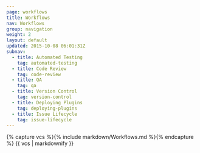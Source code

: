 ```yaml
---
page: workflows
title: Workflows
nav: Workflows
group: navigation
weight: 2
layout: default
updated: 2015-10-08 06:01:31Z
subnav:
  - title: Automated Testing
    tag: automated-testing
  - title: Code Review
    tag: code-review
  - title: QA
    tag: qa
  - title: Version Control
    tag: version-control
  - title: Deploying Plugins
    tag: deploying-plugins
  - title: Issue Lifecycle
    tag: issue-lifecycle
---
```


<div class="docs-section">
		{% capture vcs %}{% include markdown/Workflows.md %}{% endcapture %}
		{{ vcs | markdownify }}
</div>
